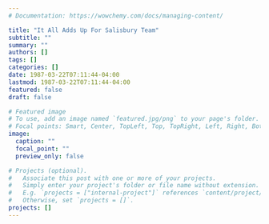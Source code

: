 ```yaml
---
# Documentation: https://wowchemy.com/docs/managing-content/

title: "It All Adds Up For Salisbury Team"
subtitle: ""
summary: ""
authors: []
tags: []
categories: []
date: 1987-03-22T07:11:44-04:00
lastmod: 1987-03-22T07:11:44-04:00
featured: false
draft: false

# Featured image
# To use, add an image named `featured.jpg/png` to your page's folder.
# Focal points: Smart, Center, TopLeft, Top, TopRight, Left, Right, BottomLeft, Bottom, BottomRight.
image:
  caption: ""
  focal_point: ""
  preview_only: false

# Projects (optional).
#   Associate this post with one or more of your projects.
#   Simply enter your project's folder or file name without extension.
#   E.g. `projects = ["internal-project"]` references `content/project/deep-learning/index.md`.
#   Otherwise, set `projects = []`.
projects: []
---
```


